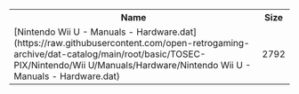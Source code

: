 <table>
<tr><th>Name</th><th>Size</th></tr>
<tr><td>
[Nintendo Wii U - Manuals - Hardware.dat](https://raw.githubusercontent.com/open-retrogaming-archive/dat-catalog/main/root/basic/TOSEC-PIX/Nintendo/Wii U/Manuals/Hardware/Nintendo Wii U - Manuals - Hardware.dat)
</td><td>2792</td></tr>
</table>
